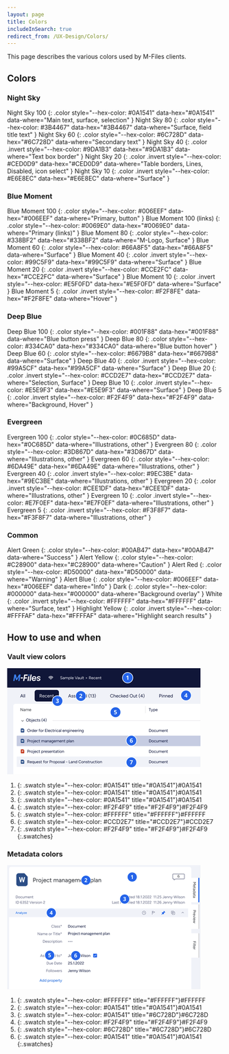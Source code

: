 ```yaml
---
layout: page
title: Colors
includeInSearch: true
redirect_from: /UX-Design/Colors/
---
```


This page describes the various colors used by M-Files clients.

## Colors

### Night Sky

Night Sky 100
{: .color style="--hex-color: #0A1541" data-hex="#0A1541" data-where="Main text, surface, selection" }
Night Sky 80
{: .color style="--hex-color: #3B4467" data-hex="#3B4467" data-where="Surface, field title text" }
Night Sky 60
{: .color style="--hex-color: #6C728D" data-hex="#6C728D" data-where="Secondary text" }
Night Sky 40
{: .color .invert style="--hex-color: #9DA1B3" data-hex="#9DA1B3" data-where="Text box border" }
Night Sky 20
{: .color .invert style="--hex-color: #CED0D9" data-hex="#CED0D9" data-where="Table borders, Lines, Disabled, icon select" }
Night Sky 10
{: .color .invert style="--hex-color: #E6E8EC" data-hex="#E6E8EC" data-where="Surface" }

### Blue Moment

Blue Moment 100
{: .color style="--hex-color: #006EEF" data-hex="#006EEF" data-where="Primary, button" }
Blue Moment 100 (links)
{: .color style="--hex-color: #0069E0" data-hex="#0069E0" data-where="Primary (links)" }
Blue Moment 80
{: .color style="--hex-color: #338BF2" data-hex="#338BF2" data-where="M-Logo, Surface" }
Blue Moment 60
{: .color style="--hex-color: #66A8F5" data-hex="#66A8F5" data-where="Surface" }
Blue Moment 40
{: .color .invert style="--hex-color: #99C5F9" data-hex="#99C5F9" data-where="Surface" }
Blue Moment 20
{: .color .invert style="--hex-color: #CCE2FC" data-hex="#CCE2FC" data-where="Surface" }
Blue Moment 10
{: .color .invert style="--hex-color: #E5F0FD" data-hex="#E5F0FD" data-where="Surface" }
Blue Moment 5
{: .color .invert style="--hex-color: #F2F8FE" data-hex="#F2F8FE" data-where="Hover" }

### Deep Blue

Deep Blue 100
{: .color style="--hex-color: #001F88" data-hex="#001F88" data-where="Blue button press" }
Deep Blue 80
{: .color style="--hex-color: #334CA0" data-hex="#334CA0" data-where="Blue button hover" }
Deep Blue 60
{: .color style="--hex-color: #6679B8" data-hex="#6679B8" data-where="Surface" }
Deep Blue 40
{: .color .invert style="--hex-color: #99A5CF" data-hex="#99A5CF" data-where="Surface" }
Deep Blue 20
{: .color .invert style="--hex-color: #CCD2E7" data-hex="#CCD2E7" data-where="Selection, Surface" }
Deep Blue 10
{: .color .invert style="--hex-color: #E5E9F3" data-hex="#E5E9F3" data-where="Surface" }
Deep Blue 5
{: .color .invert style="--hex-color: #F2F4F9" data-hex="#F2F4F9" data-where="Background, Hover" }

### Evergreen

Evergreen 100
{: .color style="--hex-color: #0C685D" data-hex="#0C685D" data-where="Illustrations, other" }
Evergreen 80
{: .color style="--hex-color: #3D867D" data-hex="#3D867D" data-where="Illustrations, other" }
Evergreen 60
{: .color style="--hex-color: #6DA49E" data-hex="#6DA49E" data-where="Illustrations, other" }
Evergreen 40
{: .color .invert style="--hex-color: #9EC3BE" data-hex="#9EC3BE" data-where="Illustrations, other" }
Evergreen 20
{: .color .invert style="--hex-color: #CEE1DF" data-hex="#CEE1DF" data-where="Illustrations, other" }
Evergreen 10
{: .color .invert style="--hex-color: #E7F0EF" data-hex="#E7F0EF" data-where="Illustrations, other" }
Evergreen 5
{: .color .invert style="--hex-color: #F3F8F7" data-hex="#F3F8F7" data-where="Illustrations, other" }

### Common

Alert Green
{: .color style="--hex-color: #00AB47" data-hex="#00AB47" data-where="Success" }
Alert Yellow
{: .color style="--hex-color: #C28900" data-hex="#C28900" data-where="Caution" }
Alert Red
{: .color style="--hex-color: #D50000" data-hex="#D50000" data-where="Warning" }
Alert Blue
{: .color style="--hex-color: #006EEF" data-hex="#006EEF" data-where="Info" }
Dark
{: .color style="--hex-color: #000000" data-hex="#000000" data-where="Background overlay" }
White
{: .color .invert style="--hex-color: #FFFFFF" data-hex="#FFFFFF" data-where="Surface, text" }
Highlight Yellow
{: .color .invert style="--hex-color: #FFFFAF" data-hex="#FFFFAF" data-where="Highlight search results" }

## How to use and when

### Vault view colors

![Vault view colors](Vault-view-colors.png)

1.	{: .swatch style="--hex-color: #0A1541" title="#0A1541"}#0A1541
2.	{: .swatch style="--hex-color: #0A1541" title="#0A1541"}#0A1541
3.	{: .swatch style="--hex-color: #0A1541" title="#0A1541"}#0A1541
4.	{: .swatch style="--hex-color: #F2F4F9" title="#F2F4F9"}#F2F4F9
5.	{: .swatch style="--hex-color: #FFFFFF" title="#FFFFFF"}#FFFFFF
6.	{: .swatch style="--hex-color: #CCD2E7" title="#CCD2E7"}#CCD2E7
7.	{: .swatch style="--hex-color: #F2F4F9" title="#F2F4F9"}#F2F4F9
{:.swatches}

### Metadata colors

![Metadata colors](metadata-colors.png)

1.	{: .swatch style="--hex-color: #FFFFFF" title="#FFFFFF"}#FFFFFF
2.	{: .swatch style="--hex-color: #0A1541" title="#0A1541"}#0A1541
3.	{: .swatch style="--hex-color: #0A1541" title="#6C728D"}#6C728D
4.	{: .swatch style="--hex-color: #F2F4F9" title="#F2F4F9"}#F2F4F9
5.	{: .swatch style="--hex-color: #6C728D" title="#6C728D"}#6C728D
6.	{: .swatch style="--hex-color: #0A1541" title="#0A1541"}#0A1541
{:.swatches}
